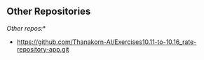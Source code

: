 ## Other Repositories

*Other repos:**
- https://github.com/Thanakorn-AI/Exercises10.11-to-10.16_rate-repository-app.git
